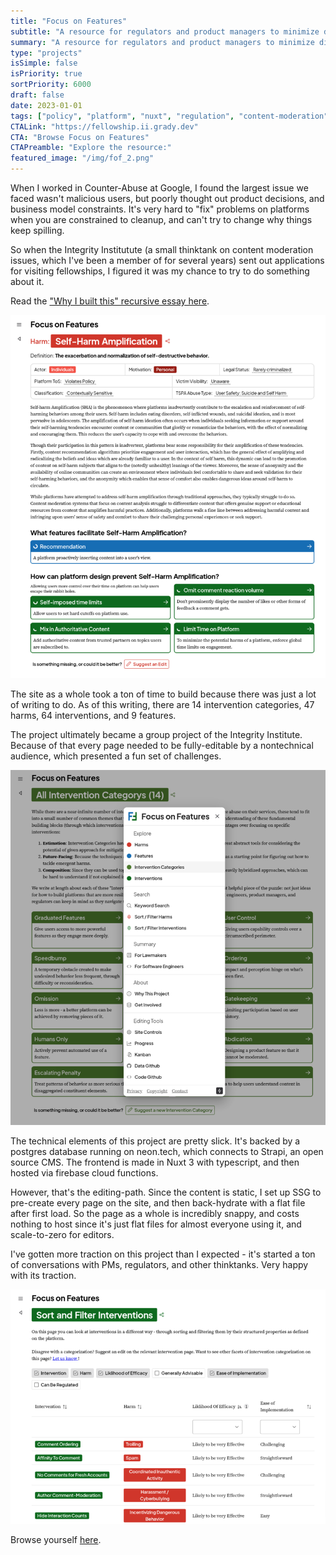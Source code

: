 ```yaml
---
title: "Focus on Features"
subtitle: "A resource for regulators and product managers to minimize digital harms"
summary: "A resource for regulators and product managers to minimize digital harms"
type: "projects"
isSimple: false
isPriority: true
sortPriority: 6000
draft: false
date: 2023-01-01
tags: ["policy", "platform", "nuxt", "regulation", "content-moderation", "integrity", "fellowship"]
CTALink: "https://fellowship.ii.grady.dev"
CTA: "Browse Focus on Features"
CTAPreamble: "Explore the resource:"
featured_image: "/img/fof_2.png"
---
```


When I worked in Counter-Abuse at Google, I found the largest issue we faced
wasn't malicious users, but poorly thought out product decisions, and business
model constraints. It's very hard to "fix" problems on platforms when you are
constrained to cleanup, and can't try to change why things keep spilling.

So when the Integrity Institutute (a small thinktank on content moderation issues, 
which I've been a member of for several years) sent out applications for visiting
fellowships, I figured it was my chance to try to do something about it.

Read the ["Why I built this" recursive essay here](https://fellowship.ii.grady.dev/about/why).

![The "Self-Harm amplification" page on the FOF website.](/img/fof_1.png)

The site as a whole took a ton of time to build because there was just a lot of writing to do.
As of this writing, there are 14 intervention categories, 47 harms, 64 interventions, and 9 features.

The project ultimately became a group project of the Integrity Institute. Because of that
every page needed to be fully-editable by a nontechnical audience, which presented a fun set of
challenges.

![The editing menu the FOF website.](/img/fof_3.png)

The technical elements of this project are pretty slick. It's backed by a postgres
database running on neon.tech, which connects to Strapi, an open source CMS.
The frontend is made in Nuxt 3 with typescript, and then hosted via firebase cloud functions.

However, that's the editing-path. Since the content is static, I set up SSG to
pre-create every page on the site, and then back-hydrate with a flat file after 
first load. So the page as a whole is incredibly snappy, and costs nothing to host
since it's just flat files for almost everyone using it, and scale-to-zero for editors.

I've gotten more traction on this project than I expected - it's started a ton of conversations
with PMs, regulators, and other thinktanks. Very happy with its traction.

![A filter view tailored for folks trying to find the most helpful/least costly interventions](/img/fof_2.png)

Browse yourself [here](https://fellowship.ii.grady.dev).
